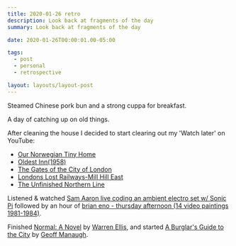 ```yaml
---
title: 2020-01-26 retro
description: Look back at fragments of the day
summary: Look back at fragments of the day

date: 2020-01-26T00:00:01.00-05:00

tags:
  - post
  - personal
  - retrospective

layout: layouts/layout-post
---
```

Steamed Chinese pork bun and a strong cuppa for breakfast.

A day of catching up on old things.

After cleaning the house I decided to start clearing out my 'Watch later' on YouTube:
* [Our Norwegian Tiny Home](https://www.youtube.com/watch?v=Qv73ByzrcdA)
* [Oldest Inn(1958)](https://www.youtube.com/watch?v=nKsSM-8iRlE "Pathe news archive film")
* [The Gates of the City of London](https://www.youtube.com/watch?v=1PHLgrYJLTk "Londonist short")
* [Londons Lost Railways-Mill Hill East](https://www.youtube.com/watch?v=IJj7QaTtb2s "Londonist Short")
* [The Unfinished Northern Line](https://www.youtube.com/watch?v=jjuD288JlCs "film by Jay Foreman")

Listened & watched [Sam Aaron live coding an ambient electro set w/ Sonic Pi](https://youtu.be/G1m0aX9Lpts) followed by an hour of [brian eno - thursday afternoon (14 video paintings 1981-1984)](https://youtu.be/Riz6AKeBpa0).

Finished [Normal: A Novel](https://www.amazon.com/Normal-Novel-Warren-Ellis-ebook/dp/B00W1FQYHK/ref=sr_1_1?keywords=warren+ellis+normal&qid=1580093772&sr=8-1 "non-affiliate amazon link") by [Warren Ellis](http://www.warrenellis.com/), and started [A Burglar's Guide to the City](https://www.amazon.com/Burglars-Guide-City-Geoff-Manaugh-ebook/dp/B00V35U0TM/ref=tmm_kin_swatch_0?_encoding=UTF8&qid=1580093958&sr=8-1 "non-affiliate amazon link") by [Geoff Manaugh](https://geoffmanaugh.com/).


